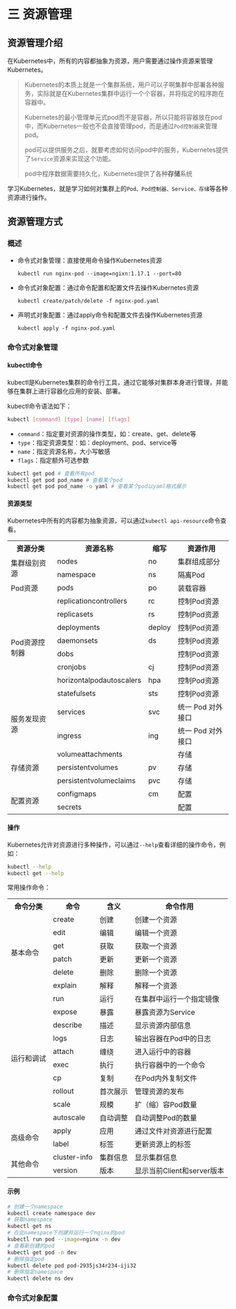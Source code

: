 # 三 资源管理

## 资源管理介绍

在Kubernetes中，所有的内容都抽象为资源，用户需要通过操作资源来管理Kubernetes。

> ​	Kubernetes的本质上就是一个集群系统，用户可以子啊集群中部署各种服务，实际就是在Kubernetes集群中运行一个个容器，并将指定的程序跑在容器中。
>
> ​	Kubernetes的最小管理单元式pod而不是容器，所以只能将容器放在pod中，而Kubernetes一般也不会直接管理pod，而是通过`Pod控制器`来管理pod。
>
> ​	pod可以提供服务之后，就要考虑如何访问pod中的服务，Kubernetes提供了`Service`资源来实现这个功能。
>
> ​	pod中程序数据需要持久化，Kubernetes提供了各种**存储**系统

学习Kubernetes，就是学习如何对集群上的`Pod、Pod控制器、Service、存储`等各种资源进行操作。

## 资源管理方式

### 概述

- 命令式对象管理：直接使用命令操作Kubernetes资源

  `kubectl run nginx-pod --image=ngixn:1.17.1 --port=80`

- 命令式对象配置：通过命令配置和配置文件去操作Kubernetes资源

  `kubectl create/patch/delete -f nginx-pod.yaml`

- 声明式对象配置：通过apply命令和配置文件去操作Kubernetes资源

  `kubectl apply -f nginx-pod.yaml`

### 命令式对象管理

#### kubectl命令

kubectl是Kubernetes集群的命令行工具，通过它能够对集群本身进行管理，并能够在集群上进行容器化应用的安装、部署。

kubectl命令语法如下：

```sh
kubectl [command] [type] [name] [flags]
```

- `command`：指定要对资源的操作类型，如：create、get、delete等
- `type`：指定资源类型：如：deployment、pod、service等
- `name`：指定资源名称，大小写敏感
- `flags`：指定额外可选参数

```sh
kubectl get pod # 查看所有pod
kubectl get pod pod_name # 查看某个pod
kubectl get pod pod_name -o yaml # 查看某个pod以yaml格式展示
```

#### 资源类型

Kubernetes中所有的内容都为抽象资源，可以通过`kubectl api-resource`命令查看。

<table>
	<tr>
	    <th>资源分类</th>
    <th>资源名称</th>
    <th>缩写</th>
    <th>资源作用</th>
	</tr >
	<tr>
	    <td rowspan="2">集群级别资源</td>
	    <td>nodes</td>
	    <td>no</td>  
    <td>集群组成部分</td>
	</tr >
	<tr >
	    <td>namespace</td>
	    <td>ns</td>
	    <td>隔离Pod</td>
	</tr>
  	<tr>
	    <td>Pod资源</td>
	    <td>pods</td>
	    <td>po</td>  
    <td>装载容器</td>
	</tr >
  <tr>
	    <td rowspan="8">Pod资源控制器</td>
	    <td>replicationcontrollers</td>
	    <td>rc</td>  
    <td>控制Pod资源</td>
	</tr >
  <tr>
	    <td>replicasets</td>
	    <td>rs</td>  
    <td>控制Pod资源</td>
	</tr >
    <tr>
	    <td>deployments</td>
	    <td>deploy</td>  
    <td>控制Pod资源</td>
	</tr >
    <tr>
	    <td>daemonsets</td>
	    <td>ds</td>  
    <td>控制Pod资源</td>
	</tr >
  <tr>
    <td>dobs</td>
    <td></td>  
    <td>控制Pod资源</td>
	</tr >
    <tr>
    <td>cronjobs</td>
    <td>cj</td>  
    <td>控制Pod资源</td>
	</tr >
    <tr>
    <td>horizontalpodautoscalers</td>
    <td>hpa</td>  
    <td>控制Pod资源</td>
	</tr >
    <tr>
    <td>statefulsets</td>
    <td>sts</td>  
    <td>控制Pod资源</td>
	</tr >
  <tr>
	    <td rowspan="2">服务发现资源</td>
	    <td>services</td>
	    <td>svc</td>  
    <td>统一 Pod 对外接口</td>
	</tr >
  <tr>
	    <td>ingress</td>
	    <td>ing</td>  
    <td>统一 Pod 对外接口</td>
	</tr >
  <tr>
	    <td rowspan="3">存储资源</td>
	    <td>volumeattachments</td>
	    <td></td>  
    <td>存储</td>
	</tr >
  <tr>
	    <td>persistentvolumes</td>
	    <td>pv</td>  
    <td>存储</td>
	</tr >
  <tr>
	    <td>persistentvolumeclaims</td>
	    <td>pvc</td>  
    <td>存储</td>
	</tr >
  <tr>
	    <td rowspan="2">配置资源</td>
	    <td>configmaps</td>
	    <td>cm</td>  
    <td>配置</td>
	</tr >
  <tr>
    <td>secrets</td>
    <td></td>
    <td>配置</td>
  </tr>
</table>

#### 操作

Kubernetes允许对资源进行多种操作，可以通过`--help`查看详细的操作命令，例如：

```sh
kubectl --help
kubectl get --help
```

常用操作命令：

<table>
  <tr>
    <th>命令分类</th>
    <th>命令</th>
    <th>含义</th>
    <th>命令作用</th>
  </tr>
  <tr>
    <td rowspan="6">基本命令</td>
    <td>create</td>
    <td>创建</td>
    <td>创建一个资源</td>
  </tr>
  <tr>
    <td>edit</td>
    <td>编辑</td>
    <td>编辑一个资源</td>
  </tr>
  <tr>
    <td>get</td>
    <td>获取</td>
    <td>获取一个资源</td>
  </tr>
  <tr>
    <td>patch</td>
    <td>更新</td>
    <td>更新一个资源</td>
  </tr>
  <tr>
    <td>delete</td>
    <td>删除</td>
    <td>删除一个资源</td>
  </tr>
  <tr>
    <td>explain</td>
    <td>解释</td>
    <td>解释一个资源</td>
  </tr>
  <tr>
    <td rowspan="10">运行和调试</td>
    <td>run</td>
    <td>运行</td>
    <td>在集群中运行一个指定镜像</td>
  </tr>
  <tr>
    <td>expose</td>
    <td>暴露</td>
    <td>暴露资源为Service</td>
  </tr>
  <tr>
    <td>describe</td>
    <td>描述</td>
    <td>显示资源内部信息</td>
  </tr>
  <tr>
    <td>logs</td>
    <td>日志</td>
    <td>输出容器在Pod中的日志</td>
  </tr>
  <tr>
    <td>attach</td>
    <td>缠绕</td>
    <td>进入运行中的容器</td>
  </tr>
  <tr>
    <td>exec</td>
    <td>执行</td>
    <td>执行容器中的一个命令</td>
  </tr>
  <tr>
    <td>cp</td>
    <td>复制</td>
    <td>在Pod内外复制文件</td>
  </tr>
  <tr>
    <td>rollout</td>
    <td>首次展示</td>
    <td>管理资源的发布</td>
  </tr>
  <tr>
    <td>scale</td>
    <td>规模</td>
    <td>扩（缩）容Pod数量</td>
  </tr>
  <tr>
    <td>autoscale</td>
    <td>自动调整</td>
    <td>自动调整Pod的数量</td>
  </tr>
  <tr>
    <td rowspan="2">高级命令</td>
    <td>apply</td>
    <td>应用</td>
    <td>通过文件对资源进行配置</td>
  </tr>
  <tr>
    <td>label</td>
    <td>标签</td>
    <td>更新资源上的标签</td>
  </tr>
  <tr>
    <td rowspan="2">其他命令</td>
    <td>cluster-info</td>
    <td>集群信息</td>
    <td>显示集群信息</td>
  </tr>
  <tr>
    <td>version</td>
    <td>版本</td>
    <td>显示当前Client和server版本</td>
  </tr>
</table>

#### 示例

```sh
# 创建一个namespace
kubectl create namespace dev
# 获取namespace
kubectl get ns
# 在此namespace下创建并运行一个nginx的pod
kubectl run pod --image=nginx -n dev
# 查看新创建的pod
kubectl get pod -n dev
# 删除指定pod
kubectl delete pod pod-2935js34r234-iji32
# 删除指定namespace
kubectl delete ns dev
```

### 命令式对象配置